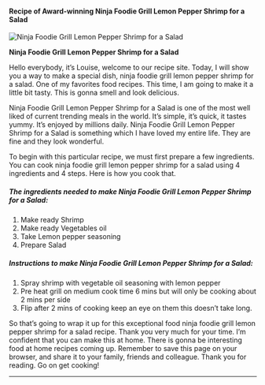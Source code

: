             

#### Recipe of Award-winning Ninja Foodie Grill Lemon Pepper Shrimp for a Salad

![Ninja Foodie Grill Lemon Pepper Shrimp for a Salad](https://img-global.cpcdn.com/recipes/493b4599e64cdc7a/751x532cq70/ninja-foodie-grill-lemon-pepper-shrimp-for-a-salad-recipe-main-photo.jpg)

**Ninja Foodie Grill Lemon Pepper Shrimp for a Salad**

Hello everybody, it’s Louise, welcome to our recipe site. Today, I will show you a way to make a special dish, ninja foodie grill lemon pepper shrimp for a salad. One of my favorites food recipes. This time, I am going to make it a little bit tasty. This is gonna smell and look delicious.

Ninja Foodie Grill Lemon Pepper Shrimp for a Salad is one of the most well liked of current trending meals in the world. It’s simple, it’s quick, it tastes yummy. It’s enjoyed by millions daily. Ninja Foodie Grill Lemon Pepper Shrimp for a Salad is something which I have loved my entire life. They are fine and they look wonderful.

To begin with this particular recipe, we must first prepare a few ingredients. You can cook ninja foodie grill lemon pepper shrimp for a salad using 4 ingredients and 4 steps. Here is how you cook that.

##### The ingredients needed to make Ninja Foodie Grill Lemon Pepper Shrimp for a Salad:

1.  Make ready Shrimp
2.  Make ready Vegetables oil
3.  Take Lemon pepper seasoning
4.  Prepare Salad

##### Instructions to make Ninja Foodie Grill Lemon Pepper Shrimp for a Salad:

1.  Spray shrimp with vegetable oil seasoning with lemon pepper
2.  Pre heat grill on medium cook time 6 mins but will only be cooking about 2 mins per side
3.  Flip after 2 mins of cooking keep an eye on them this doesn’t take long.

So that’s going to wrap it up for this exceptional food ninja foodie grill lemon pepper shrimp for a salad recipe. Thank you very much for your time. I’m confident that you can make this at home. There is gonna be interesting food at home recipes coming up. Remember to save this page on your browser, and share it to your family, friends and colleague. Thank you for reading. Go on get cooking!

* * *
